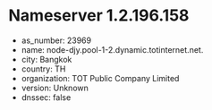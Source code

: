 # Nameserver 1.2.196.158

* as_number: 23969
* name: node-djy.pool-1-2.dynamic.totinternet.net.
* city: Bangkok
* country: TH
* organization: TOT Public Company Limited
* version: Unknown
* dnssec: false
